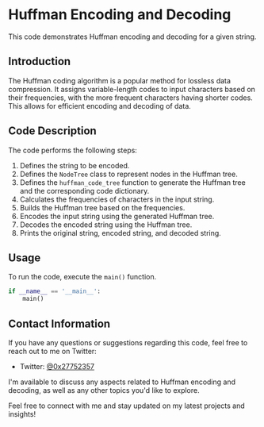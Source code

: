# Huffman Encoding and Decoding

This code demonstrates Huffman encoding and decoding for a given string.

## Introduction

The Huffman coding algorithm is a popular method for lossless data compression. It assigns variable-length codes to input characters based on their frequencies, with the more frequent characters having shorter codes. This allows for efficient encoding and decoding of data.

## Code Description

The code performs the following steps:

1. Defines the string to be encoded.
2. Defines the `NodeTree` class to represent nodes in the Huffman tree.
3. Defines the `huffman_code_tree` function to generate the Huffman tree and the corresponding code dictionary.
4. Calculates the frequencies of characters in the input string.
5. Builds the Huffman tree based on the frequencies.
6. Encodes the input string using the generated Huffman tree.
7. Decodes the encoded string using the Huffman tree.
8. Prints the original string, encoded string, and decoded string.

## Usage

To run the code, execute the `main()` function.

```python
if __name__ == '__main__':
    main()
```


## Contact Information

If you have any questions or suggestions regarding this code, feel free to reach out to me on Twitter:

- Twitter: [@0x27752357](https://twitter.com/0x27752357)

I'm available to discuss any aspects related to Huffman encoding and decoding, as well as any other topics you'd like to explore.

Feel free to connect with me and stay updated on my latest projects and insights!
